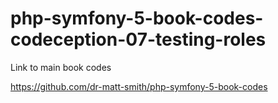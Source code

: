 # php-symfony-5-book-codes-codeception-07-testing-roles

Link to main book codes

https://github.com/dr-matt-smith/php-symfony-5-book-codes
